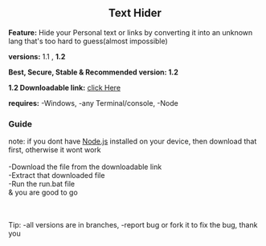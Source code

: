 <center><h2>Text Hider</h2></center>

<b>Feature:</b> Hide your Personal text or links by converting it into an unknown lang that's too hard to guess(almost impossible)

<b>versions:</b> 1.1 , <b>1.2</b>

<b>Best, Secure, Stable & Recommended version: 1.2</b>

<b>1.2 Downloadable link:</b> [click Here](https://www.dropbox.com/s/odr1m8hyp7k9sng/text-hider.zip?dl=1)

<b>requires:</b> -Windows, -any Terminal/console, -Node

<h3>Guide</h3>

note: if you dont have [Node.js](https://nodejs.org/en/) installed on your device, then download that first, otherwise it wont work </br></br>
</b>-Download the file from the downloadable link <br />-Extract that downloaded file <br />-Run the run.bat file <br />& you are good to go<br />

</br></br>
Tip: -all versions are in branches, -report bug or fork it to fix the bug, thank you
